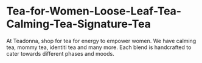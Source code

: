 # Tea-for-Women-Loose-Leaf-Tea-Calming-Tea-Signature-Tea
At Teadonna, shop for tea for energy to empower women. We have calming tea, mommy tea, identiti tea and many more. Each blend is handcrafted to cater towards different phases and moods.
